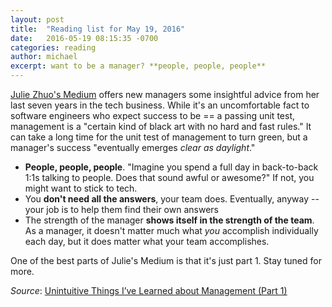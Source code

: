 ```yaml
---
layout: post
title:  "Reading list for May 19, 2016"
date:   2016-05-19 08:15:35 -0700
categories: reading
author: michael
excerpt: want to be a manager? **people, people, people**
---
```


[Julie Zhuo's Medium](https://medium.com/the-year-of-the-looking-glass/unintuitive-things-i-ve-learned-about-management-f2c42d68604b) offers new managers some insightful advice from her last seven years in the tech business. While it's an uncomfortable fact to software engineers who expect success to be == a passing unit test, management is a "certain kind of black art with no hard and fast rules." It can take a long time for the unit test of management to turn green, but a manager's success "eventually emerges *clear as daylight*."

* **People, people, people**. "Imagine you spend a full day in back-to-back 1:1s talking to people. Does that sound awful or awesome?" If not, you might want to stick to tech.
* You **don't need all the answers**, your team does. Eventually, anyway -- your job is to help them find their own answers
* The strength of the manager **shows itself in the strength of the team**. As a manager, it doesn't matter much what *you* accomplish individually each day, but it does matter what your team accomplishes.

One of the best parts of Julie's Medium is that it's just part 1. Stay tuned for more.

*Source*: [Unintuitive Things I’ve Learned about Management (Part 1)](https://medium.com/the-year-of-the-looking-glass/unintuitive-things-i-ve-learned-about-management-f2c42d68604b)
